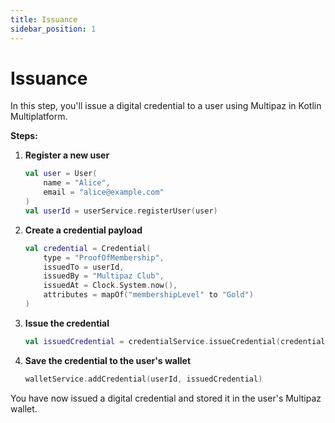 ```yaml
---
title: Issuance
sidebar_position: 1
---
```


# Issuance

In this step, you'll issue a digital credential to a user using Multipaz in Kotlin Multiplatform.

**Steps:**

1. **Register a new user**

   ```kotlin
   val user = User(
       name = "Alice",
       email = "alice@example.com"
   )
   val userId = userService.registerUser(user)
   ```

2. **Create a credential payload**

   ```kotlin
   val credential = Credential(
       type = "ProofOfMembership",
       issuedTo = userId,
       issuedBy = "Multipaz Club",
       issuedAt = Clock.System.now(),
       attributes = mapOf("membershipLevel" to "Gold")
   )
   ```

3. **Issue the credential**

   ```kotlin
   val issuedCredential = credentialService.issueCredential(credential)
   ```

4. **Save the credential to the user's wallet**

   ```kotlin
   walletService.addCredential(userId, issuedCredential)
   ```

You have now issued a digital credential and stored it in the user's Multipaz wallet. 